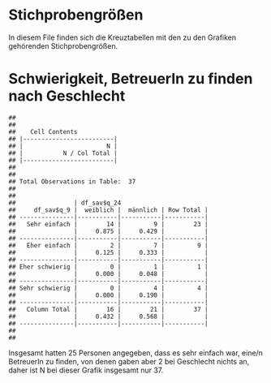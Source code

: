 # Stichprobengrößen






In diesem File finden sich die Kreuztabellen mit den zu den Grafiken gehörenden Stichprobengrößen.

# Schwierigkeit, BetreuerIn zu finden nach Geschlecht

```
## 
##  
##    Cell Contents
## |-------------------------|
## |                       N |
## |           N / Col Total |
## |-------------------------|
## 
##  
## Total Observations in Table:  37 
## 
##  
##                | df_sav$q_24 
##     df_sav$q_9 |  weiblich |  männlich | Row Total | 
## ---------------|-----------|-----------|-----------|
##   Sehr einfach |        14 |         9 |        23 | 
##                |     0.875 |     0.429 |           | 
## ---------------|-----------|-----------|-----------|
##   Eher einfach |         2 |         7 |         9 | 
##                |     0.125 |     0.333 |           | 
## ---------------|-----------|-----------|-----------|
## Eher schwierig |         0 |         1 |         1 | 
##                |     0.000 |     0.048 |           | 
## ---------------|-----------|-----------|-----------|
## Sehr schwierig |         0 |         4 |         4 | 
##                |     0.000 |     0.190 |           | 
## ---------------|-----------|-----------|-----------|
##   Column Total |        16 |        21 |        37 | 
##                |     0.432 |     0.568 |           | 
## ---------------|-----------|-----------|-----------|
## 
## 
```

Insgesamt hatten 25 Personen angegeben, dass es sehr einfach war, eine/n BetreuerIn zu finden, von denen gaben aber 2 bei Geschlecht nichts an, daher ist N bei dieser Grafik insgesamt nur 37.
